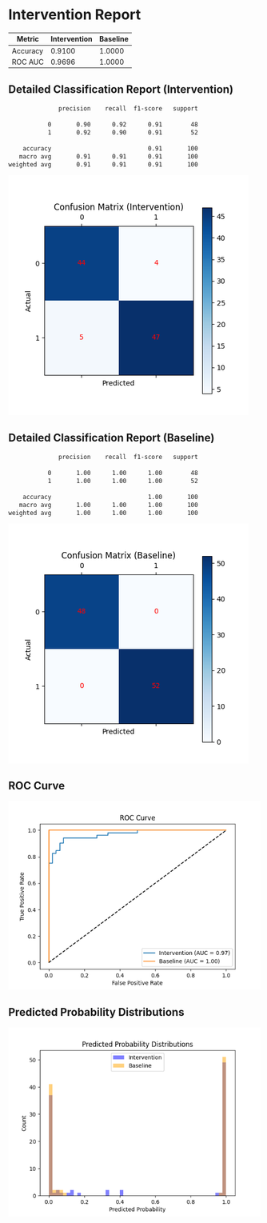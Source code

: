 
# Intervention Report

| Metric           | Intervention | Baseline |
|------------------|--------------|----------|
| Accuracy         | 0.9100     | 1.0000   |
| ROC AUC          | 0.9696     | 1.0000   |

## Detailed Classification Report (Intervention)

```
              precision    recall  f1-score   support

           0       0.90      0.92      0.91        48
           1       0.92      0.90      0.91        52

    accuracy                           0.91       100
   macro avg       0.91      0.91      0.91       100
weighted avg       0.91      0.91      0.91       100

```
![Confusion Matrix (Intervention)](/intervention_reports/f407_m0.1_a100.0/confusion_matrix_intervention.png)

## Detailed Classification Report (Baseline)

```
              precision    recall  f1-score   support

           0       1.00      1.00      1.00        48
           1       1.00      1.00      1.00        52

    accuracy                           1.00       100
   macro avg       1.00      1.00      1.00       100
weighted avg       1.00      1.00      1.00       100

```
![Confusion Matrix (Baseline)](/intervention_reports/f407_m0.1_a100.0/confusion_matrix_baseline.png)

## ROC Curve

![ROC Curve](/intervention_reports/f407_m0.1_a100.0/roc_curve.png)

## Predicted Probability Distributions

![Probability Distributions](/intervention_reports/f407_m0.1_a100.0/probability_distributions.png)

